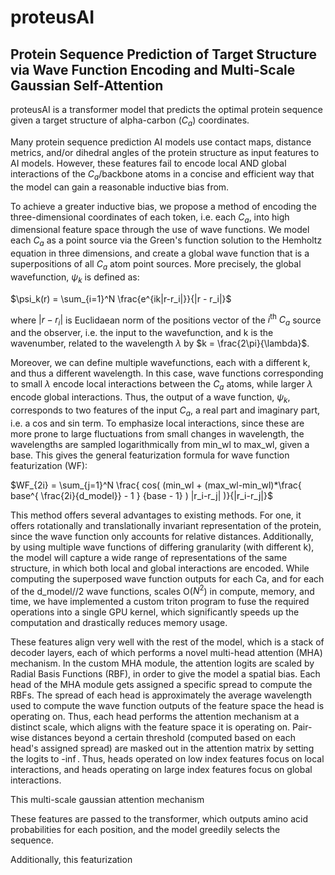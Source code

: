 # proteusAI
## Protein Sequence Prediction of Target Structure via Wave Function Encoding and Multi-Scale Gaussian Self-Attention

proteusAI is a transformer model that predicts the optimal protein sequence given a target structure of alpha-carbon ($C_a$) coordinates. 

Many protein sequence prediction AI models use contact maps, distance metrics, and/or dihedral angles of the protein structure as input features to AI models. However, these features fail to encode local AND global interactions of the $C_a$/backbone atoms in a concise and efficient way that the model can gain a reasonable inductive bias from. 

To achieve a greater inductive bias, we propose a method of encoding the three-dimensional coordinates of each token, i.e. each $C_a$, into high dimensional feature space through the use of wave functions. We model each $C_a$ as a point source via the Green's function solution to the Hemholtz equation in three dimensions, and create a global wave function that is a superpositions of all $C_a$ atom point sources. More precisely, the global wavefunction, $\psi_k$ is defined as:

$\psi_k(r) = \sum_{i=1}^N \frac{e^{ik|r-r_i|}}{|r - r_i|}$

where $|r - r_i|$ is Euclidaean norm of the positions vector of the $i^\text{th}$ $C_a$ source and the observer, i.e. the input to the wavefunction, and k is the wavenumber, related to the wavelength $\lambda$ by $k = \frac{2\pi}{\lambda}$.

Moreover, we can define multiple wavefunctions, each with a different k, and thus a different wavelength. In this case, wave functions corresponding to small $\lambda$ encode local interactions between the $C_a$ atoms, while larger $\lambda$ encode global interactions. Thus, the output of a wave function, $\psi_k$, corresponds to two features of the input $C_a$, a real part and imaginary part, i.e. a cos and sin term. To emphasize local interactions, since these are more prone to large fluctuations from small changes in wavelength, the wavelengths are sampled logarithmically from min_wl to max_wl, given a base. This gives the general featurization formula for wave function featurization (WF):

$WF_{2i} = \sum_{j=1}^N \frac{ cos( (min_wl + (max_wl-min_wl)*\frac{ base^{ \frac{2i}{d_model}} - 1 } {base - 1}  ) |r_i-r_j| )}{|r_i-r_j|}$


This method offers several advantages to existing methods. For one, it offers rotationally and translationally invariant representation of the protein, since the wave function only accounts for relative distances. Additionally, by using multiple wave functions of differing granularity (with different k), the model will capture a wide range of representations of the same structure, in which both local and global interactions are encoded. While computing the superposed wave function outputs for each Ca, and for each of the d_model//2 wave functions, scales O($N^2$) in compute, memory, and time, we have implemented a custom triton program to fuse the required operations into a single GPU kernel, which significantly speeds up the computation and drastically reduces memory usage.

These features align very well with the rest of the model, which is a stack of decoder layers, each of which performs a novel multi-head attention (MHA) mechanism. In the custom MHA module, the attention logits are scaled by Radial Basis Functions (RBF), in order to give the model a spatial bias. Each head of the MHA module gets assigned a specific spread to compute the RBFs. The spread of each head is approximately the average wavelength used to compute the wave function outputs of the feature space the head is operating on. Thus, each head performs the attention mechanism at a distinct scale, which aligns with the feature space it is operating on. Pair-wise distances beyond a certain threshold (computed based on each head's assigned spread) are masked out in the attention matrix by setting the logits to -$\inf$. Thus, heads operated on low index features focus on local interactions, and heads operating on large index features focus on global interactions.

This multi-scale gaussian attention mechanism 

These features are passed to the transformer, which outputs amino acid probabilities for each position, and the model greedily selects the sequence. 

Additionally, this featurization 
